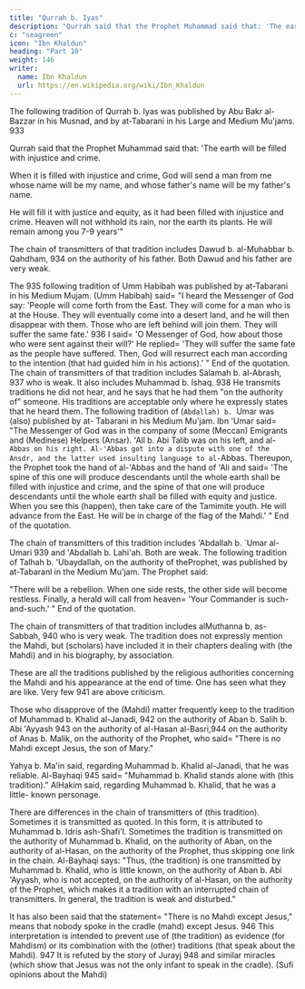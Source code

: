 ```yaml
---
title: "Qurrah b. Iyas"
description: "Qurrah said that the Prophet Muhammad said that: 'The earth will be filled with injustice and crime.'"
c: "seagreen"
icon: "Ibn Khaldun"
heading: "Part 10"
weight: 146
writer:
  name: Ibn Khaldun
  url: https://en.wikipedia.org/wiki/Ibn_Khaldun
---
```





The following tradition of Qurrah b. Iyas was published by Abu Bakr al-Bazzar in his Musnad, and by at-Tabarani in his Large and Medium Mu'jams. 933 

Qurrah said that the Prophet Muhammad said that: 'The earth will be filled with injustice and crime. 

When it is filled with injustice and crime, God will send a man from me whose name will be my name, and whose father's name will be my father's name. 

He will fill it with justice and equity, as it had been filled with injustice and crime.
Heaven will not withhold its rain, nor the earth its plants. He will remain among you 7-9 years'"

The chain of transmitters of that tradition includes Dawud b. al-Muhabbar b.
Qahdham, 934 on the authority of his father. Both Dawud and his father are very weak.

The 935 following tradition of Umm Habibah was published by at-Tabarani
in his Medium Mujam. (Umm Habibah) said= "I heard the Messenger of God say:
'People will come forth from the East. They will come for a man who is at the
House. They will eventually come into a desert land, and he will then disappear with
them. Those who are left behind will join them. They will suffer the same fate.' 936 I
said= 'O Messenger of God, how about those who were sent against their will?' He
replied= 'They will suffer the same fate as the people have suffered. Then, God will
resurrect each man according to the intention (that had guided him in his actions).' "
End of the quotation.
The chain of transmitters of that tradition includes Salamah b. al-Abrash, 937
who is weak. It also includes Muhammad b. Ishaq. 938 He transmits traditions he did
not hear, and he says that he had them "on the authority of" someone. His traditions
are acceptable only where he expressly states that he heard them.
The following tradition of (`Abdallah) b. `Umar was (also) published by at-
Tabarani in his Medium Mu'jam. Ibn 'Umar said= "The Messenger of God was in the
company of some (Meccan) Emigrants and (Medinese) Helpers (Ansar). 'All b. Abi
Talib was on his left, and al-`Abbas on his right. Al-'Abbas got into a dispute with
one of the Ansdr, and the latter used insulting language to al-`Abbas. Thereupon,
the Prophet took the hand of al-'Abbas and the hand of 'Ali and said= 'The spine of
this one will produce descendants until the whole earth shall be filled with injustice
and crime, and the spine of that one will produce descendants until the whole earth
shall be filled with equity and justice. When you see this (happen), then take care of
the Tamimite youth. He will advance from the East. He will be in charge of the flag
of the Mahdi.' " End of the quotation.

The chain of transmitters of this tradition includes 'Abdallah b. `Umar al-Umari 939 and 'Abdallah b. Lahi'ah. Both are weak.
The following tradition of Talhah b. 'Ubaydallah, on the authority of theProphet, was published by at-Tabaranl in the Medium Mu'jam. The Prophet said:

"There will be a rebellion. When one side rests, the other side will become restless.
Finally, a herald will call from heaven= 'Your Commander is such-and-such.' " End
of the quotation.

The chain of transmitters of that tradition includes alMuthanna b. as-
Sabbah, 940 who is very weak. The tradition does not expressly mention the Mahdi,
but (scholars) have included it in their chapters dealing with (the Mahdi) and in his
biography, by association.

These are all the traditions published by the religious authorities concerning
the Mahdi and his appearance at the end of time. One has seen what they are like.
Very few 941 are above criticism.

Those who disapprove of the (Mahdi) matter frequently keep to the tradition
of Muhammad b. Khalid al-Janadi, 942 on the authority of Aban b. Salih b. Abi
'Ayyash 943 on the authority of al-Hasan al-Basri,944 on the authority of Anas b.
Malik, on the authority of the Prophet, who said= "There is no Mahdi except Jesus,
the son of Mary."

Yahya b. Ma'in said, regarding Muhammad b. Khalid al-Janadi, that he was
reliable. Al-Bayhaqi 945 said= "Muhammad b. Khalid stands alone with (this
tradition)." AlHakim said, regarding Muhammad b. Khalid, that he was a little-
known personage.

There are differences in the chain of transmitters of (this tradition).
Sometimes it is transmitted as quoted. In this form, it is attributed to Muhammad b.
Idris ash-Shafi'l. Sometimes the tradition is transmitted on the authority of
Muhammad b. Khalid, on the authority of Aban, on the authority of al-Hasan, on the
authority of the Prophet, thus skipping one link in the chain. Al-Bayhaqi says:
"Thus, (the tradition) is one transmitted by Muhammad b. Khalid, who is little
known, on the authority of Aban b. Abi 'Ayyash, who is not accepted, on the
authority of al-Hasan, on the authority of the Prophet, which makes it a tradition
with an interrupted chain of transmitters. In general, the tradition is weak and
disturbed."

It has also been said that the statement= "There is no Mahdi except Jesus,"
means that nobody spoke in the cradle (mahd) except Jesus. 946 This interpretation is
intended to prevent use of (the tradition) as evidence (for Mahdism) or its
combination with the (other) traditions (that speak about the Mahdi). 947 It is refuted
by the story of Jurayj 948 and similar miracles (which show that Jesus was not the
only infant to speak in the cradle).
(Sufi opinions about the Mahdi)

